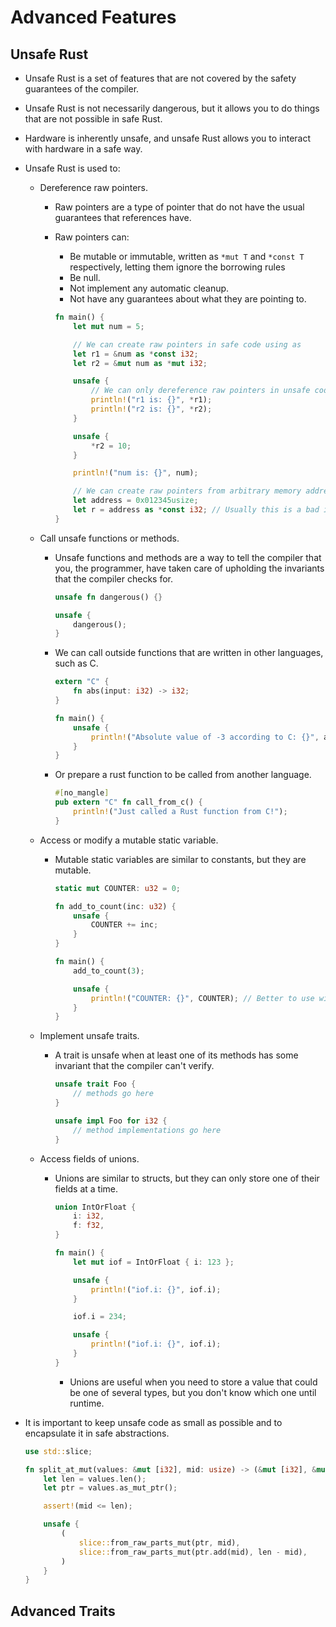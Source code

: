 # Advanced Features

## Unsafe Rust

- Unsafe Rust is a set of features that are not covered by the safety guarantees of the compiler.
- Unsafe Rust is not necessarily dangerous, but it allows you to do things that are not possible in safe Rust.
- Hardware is inherently unsafe, and unsafe Rust allows you to interact with hardware in a safe way.
- Unsafe Rust is used to:

  - Dereference raw pointers.

    - Raw pointers are a type of pointer that do not have the usual guarantees that references have.
    - Raw pointers can:

      - Be mutable or immutable, written as `*mut T` and `*const T` respectively, letting them ignore the borrowing rules
      - Be null.
      - Not implement any automatic cleanup.
      - Not have any guarantees about what they are pointing to.

      ```rust
      fn main() {
          let mut num = 5;

          // We can create raw pointers in safe code using as
          let r1 = &num as *const i32;
          let r2 = &mut num as *mut i32;

          unsafe {
              // We can only dereference raw pointers in unsafe code
              println!("r1 is: {}", *r1);
              println!("r2 is: {}", *r2);
          }

          unsafe {
              *r2 = 10;
          }

          println!("num is: {}", num);

          // We can create raw pointers from arbitrary memory addresses in safe code using as
          let address = 0x012345usize;
          let r = address as *const i32; // Usually this is a bad idea
      }
      ```

  - Call unsafe functions or methods.

    - Unsafe functions and methods are a way to tell the compiler that you, the programmer, have taken care of upholding the invariants that the compiler checks for.

      ```rust
      unsafe fn dangerous() {}

      unsafe {
          dangerous();
      }
      ```

    - We can call outside functions that are written in other languages, such as C.

      ```rust
      extern "C" {
          fn abs(input: i32) -> i32;
      }

      fn main() {
          unsafe {
              println!("Absolute value of -3 according to C: {}", abs(-3));
          }
      }
      ```

    - Or prepare a rust function to be called from another language.

      ```rust
      #[no_mangle]
      pub extern "C" fn call_from_c() {
          println!("Just called a Rust function from C!");
      }
      ```

  - Access or modify a mutable static variable.

    - Mutable static variables are similar to constants, but they are mutable.

      ```rust
      static mut COUNTER: u32 = 0;

      fn add_to_count(inc: u32) {
          unsafe {
              COUNTER += inc;
          }
      }

      fn main() {
          add_to_count(3);

          unsafe {
              println!("COUNTER: {}", COUNTER); // Better to use with concurrency techniques
          }
      }
      ```

  - Implement unsafe traits.

    - A trait is unsafe when at least one of its methods has some invariant that the compiler can't verify.

      ```rust
      unsafe trait Foo {
          // methods go here
      }

      unsafe impl Foo for i32 {
          // method implementations go here
      }
      ```

  - Access fields of unions.

    - Unions are similar to structs, but they can only store one of their fields at a time.

      ```rust
      union IntOrFloat {
          i: i32,
          f: f32,
      }

      fn main() {
          let mut iof = IntOrFloat { i: 123 };

          unsafe {
              println!("iof.i: {}", iof.i);
          }

          iof.i = 234;

          unsafe {
              println!("iof.i: {}", iof.i);
          }
      }
      ```

      - Unions are useful when you need to store a value that could be one of several types, but you don't know which one until runtime.

- It is important to keep unsafe code as small as possible and to encapsulate it in safe abstractions.

  ```rust
  use std::slice;

  fn split_at_mut(values: &mut [i32], mid: usize) -> (&mut [i32], &mut [i32]) {
      let len = values.len();
      let ptr = values.as_mut_ptr();

      assert!(mid <= len);

      unsafe {
          (
              slice::from_raw_parts_mut(ptr, mid),
              slice::from_raw_parts_mut(ptr.add(mid), len - mid),
          )
      }
  }
  ```

## Advanced Traits

